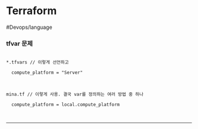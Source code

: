 # Terraform

#Devops/language

### tfvar 문제

```

*.tfvars // 이렇게 선언하고

  compute_platform = "Server"



mina.tf // 이렇게 사용. 결국 var를 정의하는 여러 방법 중 하나

  compute_platform = local.compute_platform



```

  




---


